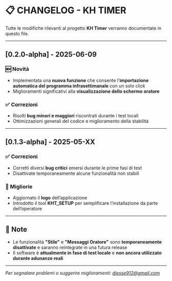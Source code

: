 # 📋 CHANGELOG - KH TIMER

Tutte le modifiche rilevanti al progetto **KH Timer** verranno documentate in questo file.

---

## [0.2.0-alpha] - 2025-06-09

### 🆕 Novità
- Implementata una **nuova funzione** che consente l'**importazione automatica del programma infrasettimanale** con un solo click
- Miglioramenti significativi alla **visualizzazione dello schermo oratore**

### ✅ Correzioni
- Risolti **bug minori e maggiori** riscontrati durante i test locali
- Ottimizzazioni generali del codice e miglioramento della stabilità

---

## [0.1.3-alpha] - 2025-05-XX

### ✅ Correzioni
- Corretti diversi **bug critici** emersi durante le prime fasi di test
- Disattivate temporaneamente alcune funzionalità non stabili

### 🔧 Migliorie
- Aggiornato il **logo** dell’applicazione
- Introdotto il tool **KHT_SETUP** per semplificare l’installazione da parte dell’operatore

---

## 📌 Note

- Le funzionalità **"Stile"** e **"Messaggi Oratore"** sono **temporaneamente disattivate** e saranno reintegrate in una futura release
- Il software è **attualmente in fase di test locale** e **non ancora utilizzato durante adunanze reali**

---

*Per segnalare problemi o suggerire miglioramenti: diesse912@gmail.com*
